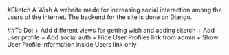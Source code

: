 #Sketch A Wish
A website made for increasing social interaction among the users of the internet. The backend for the site is done on Django.


##To Do:
    + Add different views for getting wish and adding sketch
    + Add user profile
    + Add social auth
    + Hide User Profiles link from admin
    + Show User Profile information inside Users link only
